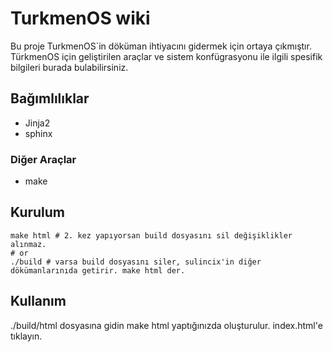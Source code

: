 # TurkmenOS wiki

Bu proje TurkmenOS`in döküman ihtiyacını gidermek için ortaya çıkmıştır. TürkmenOS için geliştirilen araçlar ve sistem konfügrasyonu ile ilgili spesifik bilgileri burada bulabilirsiniz.

## Bağımlılıklar

 - Jinja2
 - sphinx

### Diğer Araçlar

 - make

## Kurulum

```
make html # 2. kez yapıyorsan build dosyasını sil değişiklikler alınmaz.
# or 
./build # varsa build dosyasını siler, sulincix'in diğer dökümanlarınıda getirir. make html der.
```

## Kullanım

./build/html dosyasına gidin make html yaptığınızda oluşturulur. index.html'e tıklayın. 

